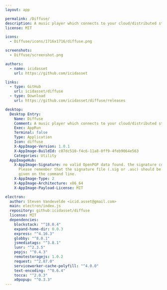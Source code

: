 ```yaml
---
layout: app

permalink: /Diffuse/
description: A music player which connects to your cloud/distributed storage
license: MIT

icons:
  - Diffuse/icons/1716x1716/diffuse.png

screenshots:
  - Diffuse/screenshot.png

authors:
  - name: icidasset
    url: https://github.com/icidasset

links:
  - type: GitHub
    url: icidasset/diffuse
  - type: Download
    url: https://github.com/icidasset/diffuse/releases

desktop:
  Desktop Entry:
    Name: Diffuse
    Comment: A music player which connects to your cloud/distributed storage
    Exec: AppRun
    Terminal: false
    Type: Application
    Icon: diffuse
    X-AppImage-Version: 1.0.1
    X-AppImage-BuildId: c07dc510-f4c6-11a8-0ff9-4feb9064e563
    Categories: Utility
  AppImageHub:
    X-AppImage-Signature: no valid OpenPGP data found. the signature could not be verified.
      Please remember that the signature file (.sig or .asc) should be the first file
      given on the command line.
    X-AppImage-Type: 2
    X-AppImage-Architecture: x86_64
    X-AppImage-Payload-License: MIT

electron:
  author: Steven Vandevelde <icid.asset@gmail.com>
  main: electron/index.js
  repository: github:icidasset/diffuse
  license: MIT
  dependencies:
    blockstack: "^18.0.4"
    expand-home-dir: 0.0.3
    express: "^4.16.3"
    globby: "^8.0.1"
    jsmediatags: "^3.8.1"
    lunr: "^2.3.5"
    pepjs: "^0.4.3"
    remotestoragejs: 1.0.2
    request: "^2.87.0"
    serviceworker-cache-polyfill: "^4.0.0"
    text-encoding: "^0.6.4"
    tocca: "^2.0.3"
    x0popup: "^0.3.3"
---
```

